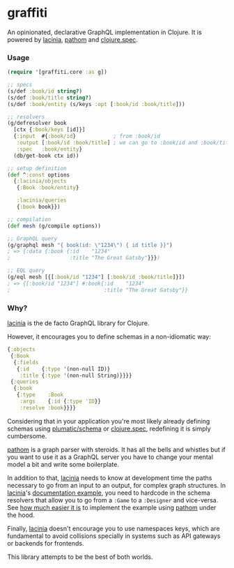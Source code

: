 # graffiti

An opinionated, declarative GraphQL implementation in Clojure.
It is powered by [lacinia][lacinia], [pathom][pathom] and [clojure.spec][spec].

### Usage

```clojure
(require '[graffiti.core :as g])

;; specs
(s/def :book/id string?)
(s/def :book/title string?)
(s/def :book/entity (s/keys :opt [:book/id :book/title]))

;; resolvers
(g/defresolver book
  [ctx {:book/keys [id]}]
  {:input  #{:book/id}            ; from :book/id
   :output [:book/id :book/title] ; we can go to :book/id and :book/title
   :spec   :book/entity}
  (db/get-book ctx id))

;; setup definition
(def ^:const options
  {:lacinia/objects
   {:Book :book/entity}

   :lacinia/queries
   {:book book}})

;; compilation
(def mesh (g/compile options))

;; GraphQL query
(g/graphql mesh "{ book(id: \"1234\") { id title }}")
; => {:data {:book {:id    "1234"
;                   :title "The Great Gatsby"}}})

;; EQL query
(g/eql mesh [{[:book/id "1234"] [:book/id :book/title]}])
; => {[:book/id "1234"] #:book{:id    "1234"
;                              :title "The Great Gatsby"}}
```

### Why?

[lacinia][lacinia] is the de facto GraphQL library for Clojure.

However, it encourages you to define schemas in a non-idiomatic way:
```clojure
{:objects
 {:Book
  {:fields
   {:id    {:type '(non-null ID)}
    :title {:type '(non-null String)}}}}
 {:queries
  {:book
   {:type    :Book
    :args    {:id {:type 'ID}}
    :resolve :book}}}}
```
Considering that in your application you're most likely already defining schemas using [plumatic/schema][schema] or [clojure.spec][spec], redefining it is simply cumbersome.

[pathom] is a graph parser with steroids. It has all the bells and whistles but if you want to use it as a GraphQL server you have to change your mental model a bit and write some boilerplate.

In addition to that, [lacinia][lacinia] needs to know at development time the paths necessary to go from an input to an output, for complex graph structures. In [lacinia][lacinia]'s [documentation example][game.tutorial], you need to hardcode in the schema resolvers that allow you to go from a `:Game` to a `:Designer` and vice-versa. See [how much easier it is](https://github.com/denisidoro/graffiti/blob/master/test/graffiti/game_test.clj) to implement the example using [pathom][pathom] under the hood.

Finally, [lacinia][lacinia] doesn't encourage you to use namespaces keys, which are fundamental to avoid collisions specially in systems such as API gateways or backends for frontends.

This library attempts to be the best of both worlds.

[lacinia]: https://github.com/walmartlabs/lacinia
[pathom]: https://github.com/wilkerlucio/pathom
[spec]: https://clojure.org/guides/spec
[schema]: https://github.com/plumatic/schema
[game.tutorial]: https://lacinia.readthedocs.io/en/latest/tutorial/designer-data.html

